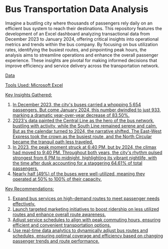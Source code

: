 # Bus Transportation Data Analysis

Imagine a bustling city where thousands of passengers rely daily on an efficient bus system to reach their destinations. This repository features the development of an Excel dashboard analyzing transactional data from December 2023 to January 2024, offering critical insights into operational metrics and trends within the bus company. By focusing on bus utilization rates, identifying the busiest routes, and pinpointing peak hours, the analysis aims to streamline operations and enhance the overall passenger experience. These insights are pivotal for making informed decisions that improve efficiency and service delivery across the transportation network.

<a href="https://drive.google.com/file/d/1bKnqRvZQ5JINz2FWuGvxpdbsaNbpRN77/view?usp=sharing">Data

Tools Used: Microsoft Excel

Key Insights Gathered:
1. In December 2023, the city's buses carried a whopping 5,654 passengers. But come January 2024, this number dwindled to just 933, marking a dramatic year-over-year decrease of 83.50%. 
2. 2023's data painted the Central Line as the hero of the bus network, bustling with activity, while the South Line remained serene and calm. But as the calendar turned to 2024, the narrative shifted. The East-West Express took the crown as the busiest route, and the North Circular became the tranquil path less traveled.
3. In 2023, the peak moment struck at 6:40 PM, but by 2024, the climax had moved to 9:40 PM. Throughout both years, the city's rhythm pulsed strongest from 6 PM to midnight, highlighting its vibrant nightlife, with the time after dusk accounting for a staggering 64.61% of total passengers.
4. Nearly half (49%) of the buses were well-utilized, meaning they operated at 50% to 100% of their capacity.

Key Recommendations:
1. Expand bus services on high-demand routes to meet passenger needs effectively.
2. Launch targeted marketing initiatives to boost ridership on less utilized routes and enhance overall route awareness.
3. Adjust service schedules to align with peak commuting hours, ensuring efficient and convenient transportation options.
4. Use real-time data analytics to dynamically adjust bus routes and schedules, ensuring optimal coverage and efficiency based on changing passenger trends and route performance.
